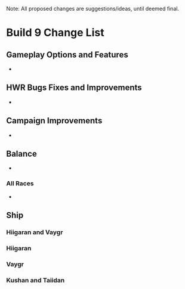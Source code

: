 Note: All proposed changes are suggestions/ideas, until deemed final.


# Build 9 Change List



## Gameplay Options and Features
-



## HWR Bugs Fixes and Improvements
-




## Campaign Improvements
-




## Balance
-



### All Races
-
__Ship__
-




### Hiigaran and Vaygr




### Hiigaran




### Vaygr




### Kushan and Taiidan


